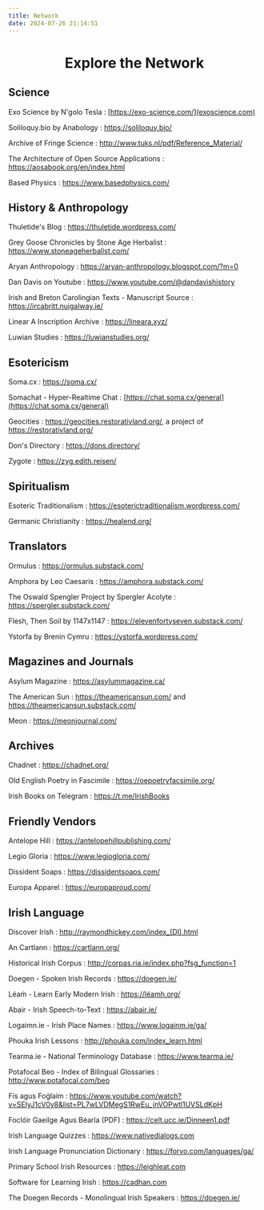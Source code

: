 ```yaml
---
title: Network
date: 2024-07-26 21:14:51
---
```


<center><h1> Explore the Network </h1></center>

## Science

Exo Science by N'golo Tesla : [https://exo-science.com/](exoscience.com)

Soliloquy.bio by Anabology : https://soliloquy.bio/

Archive of Fringe Science : http://www.tuks.nl/pdf/Reference_Material/

The Architecture of Open Source Applications : https://aosabook.org/en/index.html

Based Physics : https://www.basedphysics.com/


## History & Anthropology

Thuletide's Blog : https://thuletide.wordpress.com/

Grey Goose Chronicles by Stone Age Herbalist : https://www.stoneageherbalist.com/

Aryan Anthropology : https://aryan-anthropology.blogspot.com/?m=0

Dan Davis on Youtube : https://www.youtube.com/@dandavishistory

Irish and Breton Carolingian Texts - Manuscript Source : https://ircabritt.nuigalway.ie/

Linear A Inscription Archive : https://lineara.xyz/

Luwian Studies : https://luwianstudies.org/


## Esotericism

Soma.cx : https://soma.cx/

Somachat - Hyper-Realtime Chat : [https://chat.soma.cx/general](https://chat.soma.cx/general)

Geocities : https://geocities.restorativland.org/, a project of https://restorativland.org/

Don's Directory : https://dons.directory/

Zygote : https://zyg.edith.reisen/


## Spiritualism

Esoteric Traditionalism : https://esoterictraditionalism.wordpress.com/

Germanic Christianity : https://healend.org/


## Translators

Ormulus : https://ormulus.substack.com/

Amphora by Leo Caesaris : https://amphora.substack.com/

The Oswald Spengler Project by Spergler Acolyte : https://spergler.substack.com/

Flesh, Then Soil by 1147x1147 : https://elevenfortyseven.substack.com/

Ystorfa by Brenin Cymru : https://ystorfa.wordpress.com/


## Magazines and Journals

Asylum Magazine : https://asylummagazine.ca/

The American Sun : https://theamericansun.com/ and https://theamericansun.substack.com/

Meon : https://meonjournal.com/


## Archives

Chadnet : https://chadnet.org/

Old English Poetry in Fascimile : https://oepoetryfacsimile.org/

Irish Books on Telegram : https://t.me/IrishBooks


## Friendly Vendors

Antelope Hill : https://antelopehillpublishing.com/

Legio Gloria : https://www.legiogloria.com/

Dissident Soaps : https://dissidentsoaps.com/

Europa Apparel : https://europaproud.com/


## Irish Language

Discover Irish : http://raymondhickey.com/index_(DI).html

An Cartlann : https://cartlann.org/

Historical Irish Corpus : http://corpas.ria.ie/index.php?fsg_function=1

Doegen - Spoken Irish Records : https://doegen.ie/

Léaṁ - Learn Early Modern Irish : https://léamh.org/

Abair - Irish Speech-to-Text : https://abair.ie/

Logaimn.ie - Irish Place Names : https://www.logainm.ie/ga/

Phouka Irish Lessons : http://phouka.com/index_learn.html

Tearma.ie - National Terminology Database : https://www.tearma.ie/

Potafocal Beo - Index of Bilingual Glossaries : http://www.potafocal.com/beo

Fís agus Foġlaim : https://www.youtube.com/watch?v=SElyJ1cV0y8&list=PL7wLVDMegS1RwEu_jnVOPwtl1UVSLdKpH

Foclóir Gaeilge Agus Béarla (PDF) : https://celt.ucc.ie/Dinneen1.pdf

Irish Language Quizzes : https://www.nativedialogs.com

Irish Language Pronunciation Dictionary : https://forvo.com/languages/ga/

Primary School Irish Resources : https://leighleat.com

Software for Learning Irish : https://cadhan.com

The Doegen Records - Monolingual Irish Speakers : https://doegen.ie/